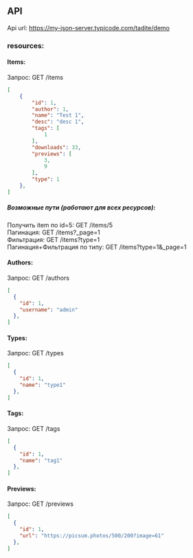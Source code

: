 ## API
Api url: https://my-json-server.typicode.com/tadite/demo
### resources:
#### Items:  
Запрос: GET /items  
```json
[
    {
        "id": 1,
        "author": 1,
        "name": "Test 1",
        "desc": "desc 1",
        "tags": [
            1
        ],
        "downloads": 33,
        "previews": [
            3,
            9
        ],
        "type": 1
    },
]
```  
##### Возможные пути (работают для всех ресурсов):  
Получить item по id=5: GET /items/5  
Пагинация: GET /items?_page=1  
Фильтрация: GET /items?type=1  
Пагинация+Фильтрация по типу: GET /items?type=1&_page=1

#### Authors:  
Запрос: GET /authors  
```json
[
  {
    "id": 1,
    "username": "admin"
  },
]
```    

#### Types:  
Запрос: GET /types  
```json
[
  {
    "id": 1,
    "name": "type1"
  },
]
```  

#### Tags:  
Запрос: GET /tags  
```json
[
  {
    "id": 1,
    "name": "tag1"
  },
]
```  

#### Previews:  
Запрос: GET /previews  
```json
[
  {
    "id": 1,
    "url": "https://picsum.photos/500/200?image=61"
  },
]
```  
